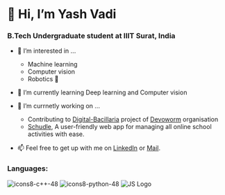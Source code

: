 # 👋 Hi, I’m Yash Vadi

### B.Tech Undergraduate student at IIIT Surat, India

- 👀 I’m interested in ...
    - Machine learning
    - Computer vision
    - Robotics :robot:
- 🌱 I’m currently learning Deep learning and Computer vision   
- 💞️ I’m currnetly working on ...
    - Contributing to [Digital-Bacillaria](https://github.com/devoworm/Digital-Bacillaria) project of [Devoworm](https://github.com/devoworm) organisation
    - [Schudle](https://github.com/VARSY5/schudle), A user-friendly web app for managing all online school activities with ease.
    
- 📫 Feel free to get up with me on [LinkedIn](https://www.linkedin.com/in/yashvadi9274/) or [Mail](mailto:yvadi9274@gmail.com).
### Languages:
![icons8-c++-48](https://user-images.githubusercontent.com/61192557/111747783-c0cc3a80-88b5-11eb-953d-d7a29b71f619.png)
![icons8-python-48](https://user-images.githubusercontent.com/61192557/111747782-c0cc3a80-88b5-11eb-89a9-0e2c1fa06051.png)
![JS Logo](https://user-images.githubusercontent.com/61192557/111747956-f113d900-88b5-11eb-8901-d3edf1f7867e.png)




<!---
YashMaxy/YashMaxy is a ✨ special ✨ repository because its `README.md` (this file) appears on your GitHub profile.
You can click the Preview link to take a look at your changes.
--->
